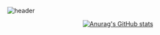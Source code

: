 <!--
[![Anurag's GitHub stats](https://github-readme-stats.vercel.app/api?username=jerimo&count_private=true&show_icons=true&theme=nightowl)
](https://github.com/anuraghazra/github-readme-stats)
-->


![header](https://capsule-render.vercel.app/api?type=waving&color=gradient&height=200&section=header&text=jerimo&fontColor=D5E0EE&fontSize=90&animation=twinkling)

<div align='center'>

  
[![Anurag's GitHub stats](https://github-readme-stats.vercel.app/api?username=jerimo&count_private=true&show_icons=true&theme=buefy)
](https://github.com/anuraghazra/github-readme-stats)
  
<div>
